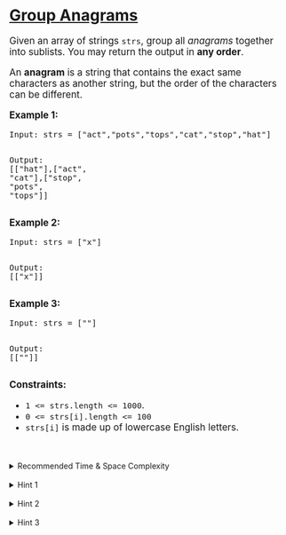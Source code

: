 # [Group Anagrams](https://neetcode.io/problems/anagram-groups?list=neetcode150)

<!----><div class="my-article-component-container"><div><p style="font-size: 17px;">Given an array of strings <code class="hljs language-ebnf" style="font-size: 14.5px;">strs</code>, group all <em>anagrams</em> together into sublists. You may return the output in <strong>any order</strong>.</p>
<p style="font-size: 17px;">An <strong>anagram</strong> is a string that contains the exact same characters as another string, but the order of the characters can be different.</p>
<p style="font-size: 17px;"><strong>Example 1:</strong></p>
<div class="code-toolbar"><pre class="language-java" tabindex="0"><code class="hljs language-java" style="font-size: 14.5px;"><span class="token class-name" style="font-size: 14.5px;">Input</span><span class="token operator" style="font-size: 14.5px;">:</span> strs <span class="token operator" style="font-size: 14.5px;">=</span> <span class="token punctuation" style="font-size: 14.5px;">[</span><span class="token string" style="font-size: 14.5px;">"act"</span><span class="token punctuation" style="font-size: 14.5px;">,</span><span class="token string" style="font-size: 14.5px;">"pots"</span><span class="token punctuation" style="font-size: 14.5px;">,</span><span class="token string" style="font-size: 14.5px;">"tops"</span><span class="token punctuation" style="font-size: 14.5px;">,</span><span class="token string" style="font-size: 14.5px;">"cat"</span><span class="token punctuation" style="font-size: 14.5px;">,</span><span class="token string" style="font-size: 14.5px;">"stop"</span><span class="token punctuation" style="font-size: 14.5px;">,</span><span class="token string" style="font-size: 14.5px;">"hat"</span><span class="token punctuation" style="font-size: 14.5px;">]</span>

<span class="token class-name" style="font-size: 14.5px;">Output</span><span class="token operator" style="font-size: 14.5px;">:</span> <span class="token punctuation" style="font-size: 14.5px;">[</span><span class="token punctuation" style="font-size: 14.5px;">[</span><span class="token string" style="font-size: 14.5px;">"hat"</span><span class="token punctuation" style="font-size: 14.5px;">]</span><span class="token punctuation" style="font-size: 14.5px;">,</span><span class="token punctuation" style="font-size: 14.5px;">[</span><span class="token string" style="font-size: 14.5px;">"act"</span><span class="token punctuation" style="font-size: 14.5px;">,</span> <span class="token string" style="font-size: 14.5px;">"cat"</span><span class="token punctuation" style="font-size: 14.5px;">]</span><span class="token punctuation" style="font-size: 14.5px;">,</span><span class="token punctuation" style="font-size: 14.5px;">[</span><span class="token string" style="font-size: 14.5px;">"stop"</span><span class="token punctuation" style="font-size: 14.5px;">,</span> <span class="token string" style="font-size: 14.5px;">"pots"</span><span class="token punctuation" style="font-size: 14.5px;">,</span> <span class="token string" style="font-size: 14.5px;">"tops"</span><span class="token punctuation" style="font-size: 14.5px;">]</span><span class="token punctuation" style="font-size: 14.5px;">]</span>
</code></pre><div class="toolbar"><div class="toolbar-item"></div></div></div>
<p style="font-size: 17px;"><strong>Example 2:</strong></p>
<div class="code-toolbar"><pre class="language-java" tabindex="0"><code class="hljs language-java" style="font-size: 14.5px;"><span class="token class-name" style="font-size: 14.5px;">Input</span><span class="token operator" style="font-size: 14.5px;">:</span> strs <span class="token operator" style="font-size: 14.5px;">=</span> <span class="token punctuation" style="font-size: 14.5px;">[</span><span class="token string" style="font-size: 14.5px;">"x"</span><span class="token punctuation" style="font-size: 14.5px;">]</span>

<span class="token class-name" style="font-size: 14.5px;">Output</span><span class="token operator" style="font-size: 14.5px;">:</span> <span class="token punctuation" style="font-size: 14.5px;">[</span><span class="token punctuation" style="font-size: 14.5px;">[</span><span class="token string" style="font-size: 14.5px;">"x"</span><span class="token punctuation" style="font-size: 14.5px;">]</span><span class="token punctuation" style="font-size: 14.5px;">]</span>
</code></pre><div class="toolbar"><div class="toolbar-item"></div></div></div>
<p style="font-size: 17px;"><strong>Example 3:</strong></p>
<div class="code-toolbar"><pre class="language-java" tabindex="0"><code class="hljs language-java" style="font-size: 14.5px;"><span class="token class-name" style="font-size: 14.5px;">Input</span><span class="token operator" style="font-size: 14.5px;">:</span> strs <span class="token operator" style="font-size: 14.5px;">=</span> <span class="token punctuation" style="font-size: 14.5px;">[</span><span class="token string" style="font-size: 14.5px;">""</span><span class="token punctuation" style="font-size: 14.5px;">]</span>

<span class="token class-name" style="font-size: 14.5px;">Output</span><span class="token operator" style="font-size: 14.5px;">:</span> <span class="token punctuation" style="font-size: 14.5px;">[</span><span class="token punctuation" style="font-size: 14.5px;">[</span><span class="token string" style="font-size: 14.5px;">""</span><span class="token punctuation" style="font-size: 14.5px;">]</span><span class="token punctuation" style="font-size: 14.5px;">]</span>
</code></pre><div class="toolbar"><div class="toolbar-item"></div></div></div>
<p style="font-size: 17px;"><strong>Constraints:</strong></p>
<ul style="font-size: 17px;">
<li><code class="hljs language-basic" style="font-size: 14.5px;">1 &lt;= strs.length &lt;= 1000</code>.</li>
<li><code class="hljs language-basic" style="font-size: 14.5px;">0 &lt;= strs[i].length &lt;= 100</code></li>
<li><code class="hljs language-css" style="font-size: 14.5px;">strs[i]</code> is made up of lowercase English letters.</li>
</ul>
<br>
<br>
<details class="hint-accordion">  
    <summary>Recommended Time &amp; Space Complexity</summary>
    <p style="font-size: 17px;">
    You should aim for a solution with <code class="hljs language-reasonml" style="font-size: 14.5px;">O(m * n)</code> time and <code class="hljs language-stylus" style="font-size: 14.5px;">O(m)</code> space, where <code class="hljs language-ebnf" style="font-size: 14.5px;">m</code> is the number of strings and <code class="hljs language-ebnf" style="font-size: 14.5px;">n</code> is the length of the longest string.
    </p>
</details>

<br>
<details class="hint-accordion">  
    <summary>Hint 1</summary>
    <p style="font-size: 17px;">
    A naive solution would be to sort each string and group them using a hash map. This would be an <code class="hljs language-reasonml" style="font-size: 14.5px;">O(m * nlogn)</code> solution. Though this solution is acceptable, can you think of a better way without sorting the strings?
    </p>
</details>

<br>
<details class="hint-accordion">  
    <summary>Hint 2</summary>
    <p style="font-size: 17px;">
    By the definition of an anagram, we only care about the frequency of each character in a string. How is this helpful in solving the problem?
    </p>
</details>

<br>
<details class="hint-accordion">  
    <summary>Hint 3</summary>
    <p style="font-size: 17px;">
    We can simply use an array of size <code class="hljs language-stylus" style="font-size: 14.5px;">O(26)</code>, since the character set is <code class="hljs language-css" style="font-size: 14.5px;">a</code> through <code class="hljs language-ebnf" style="font-size: 14.5px;">z</code> (<code class="hljs language-undefined" style="font-size: 14.5px;">26</code> continuous characters), to count the frequency of each character in a string. Then, we can use this array as the key in the hash map to group the strings.
    </p>
</details></div></div><!----><!---->